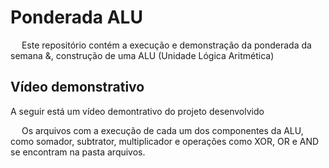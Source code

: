 # Ponderada ALU
&emsp; Este repositório contém a execução e demonstração da ponderada da semana &, construção de uma ALU (Unidade Lógica Aritmética)

## Vídeo demonstrativo
A seguir está um vídeo demontrativo do projeto desenvolvido 


&emsp; Os arquivos com a execução de cada um dos componentes da ALU, como somador, subtrator, multiplicador e operações como XOR, OR e AND se encontram na pasta arquivos.
